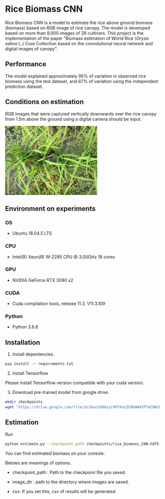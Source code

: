 # Rice Biomass CNN

Rice Biomass CNN is a model to estimate the rice above ground biomass (biomass) based on RGB image of rice canopy. The model is developed based on more than 9,000 images of 28 cultivars.
This project is the implementation of the paper "Biomass estimation of World Rice (<i>Oryza sativa</i> L.) Core Collection based on the convolutional neural network and digital images of canopy".

## Performance 

The model explained approximately 95% of variation in observed rice biomass using the test dataset, and 87% of variation using the independent prediction dataset. 

## Conditions on estimation

RGB images that were captured vertically downwards over the rice canopy from 1.5m above the ground using a digital camera should be input. 

![example](https://github.com/KotaNakajima/rice_biomass_CNN/blob/main/example/1.jpg)

## Environment on experiments

### OS

- Ubuntu 18.04.5 LTS

### CPU

- Intel(R) Xeon(R) W-2295 CPU @ 3.00GHz 18 cores

### GPU

- NVIDIA GeForce RTX 3090 x2

### CUDA

- Cuda compilation tools, release 11.3, V11.3.109

### Python

- Python 3.8.8


## Installation

1. Install depentencies.

```bash
pip install -r requirements.txt
```

2. Install Tensorflow

Please install Tensorflow version compatible with your cuda version.

3. Download pre-trained model from google drive.

```bash
mkdir checkpoints
wget "https://drive.google.com/file/d/1GucC686zyi9PYXocQCNUmW43PlmCOW1N/view?usp=sharing" -O rice_biomass_CNN_weights.hdf5
```

## Estimation

Run

```bash
python estimate.py --checkpoint_path checkpoints/rice_biomass_CNN.hdf5 --image_dir example --csv
```

You can find estimated biomass on your console.

Belows are meanings of options.

- checkpoint_path : Path to the checkpoint file you saved.

- image_dir : path to the directory where images are saved.

- csv: If you set this, csv of results will be generated.

